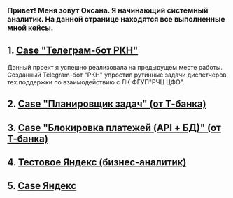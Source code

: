 ### Привет! Меня зовут Оксана. Я начинающий системный аналитик. На данной странице находятся все выполненные мной кейсы.
## 1. [Case "Телеграм-бот РКН"](https://github.com/OYShtuka/Portfolio/tree/main/%D0%9F%D1%80%D0%BE%D0%B5%D0%BA%D1%82%20Telegram-%D0%B1%D0%BE%D1%82%20%D0%A0%D0%9A%D0%9D) 
Данный проект я успешно реализовала на предыдущем месте работы. Созданный Telegram-бот "РКН" упростил рутинные задачи диспетчеров тех.поддержки по взаимодействию с ЛК ФГУП"РЧЦ ЦФО".
## 2. [Case "Планировщик задач" (от Т-банка)](https://github.com/OYShtuka/Portfolio/tree/main/Case%20%D0%BE%D1%82%20T-%D0%B1%D0%B0%D0%BD%D0%BA%20(%D0%9F%D0%BB%D0%B0%D0%BD%D0%B8%D1%80%D0%BE%D0%B2%D1%89%D0%B8%D0%BA%20%D0%B7%D0%B0%D0%B4%D0%B0%D1%87))
## 3. [Case "Блокировка платежей (API + БД)" (от Т-банка)](https://github.com/OYShtuka/Portfolio/tree/main/%D0%91%D0%BB%D0%BE%D0%BA%D0%B8%D1%80%D0%BE%D0%B2%D0%BA%D0%B0%20%D0%BF%D0%BB%D0%B0%D1%82%D0%B5%D0%B6%D0%B5%D0%B9%20(API%20%2B%20%D0%91%D0%94)%20Case%20%D0%BE%D1%82%20T-%D0%B1%D0%B0%D0%BD%D0%BA)
## 4. [Тестовое Яндекс (бизнес-аналитик)]([https://github.com/OYShtuka/Portfolio/tree/main/%D0%9F%D1%80%D0%BE%D0%B5%D0%BA%D1%82%20Telegram-%D0%B1%D0%BE%D1%82%20%D0%A0%D0%9A%D0%9D](https://github.com/OYShtuka/Portfolio/tree/main/%D0%A2%D0%B5%D1%81%D1%82%D0%BE%D0%B2%D0%BE%D0%B5%20%D0%AF%D0%BD%D0%B4%D0%B5%D0%BA%D1%81%20(%D0%B1%D0%B8%D0%B7%D0%BD%D0%B5%D1%81-%D0%B0%D0%BD%D0%B0%D0%BB%D0%B8%D1%82%D0%B8%D0%BA))) 
 ## 5. [Case Яндекс]([[https://github.com/OYShtuka/Portfolio/tree/main/%D0%9F%D1%80%D0%BE%D0%B5%D0%BA%D1%82%20Telegram-%D0%B1%D0%BE%D1%82%20%D0%A0%D0%9A%D0%9D](https://github.com/OYShtuka/Portfolio/tree/main/%D0%A2%D0%B5%D1%81%D1%82%D0%BE%D0%B2%D0%BE%D0%B5%20%D0%AF%D0%BD%D0%B4%D0%B5%D0%BA%D1%81%20(%D0%B1%D0%B8%D0%B7%D0%BD%D0%B5%D1%81-%D0%B0%D0%BD%D0%B0%D0%BB%D0%B8%D1%82%D0%B8%D0%BA](https://github.com/OYShtuka/Portfolio/tree/main/Case%20%D0%BE%D1%82%20%D0%AF%D0%BD%D0%B4%D0%B5%D0%BA%D1%81)))) 
